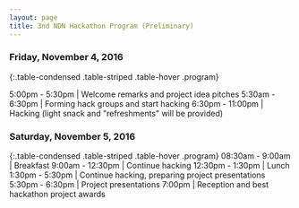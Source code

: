 ```yaml
---
layout: page
title: 3nd NDN Hackathon Program (Preliminary)
---
```


### Friday, November 4, 2016

{:.table-condensed .table-striped .table-hover .program}

5:00pm - 5:30pm | Welcome remarks and project idea pitches
5:30am - 6:30pm | Forming hack groups and start hacking
6:30pm - 11:00pm | Hacking (light snack and "refreshments" will be provided)

### Saturday, November 5, 2016

{:.table-condensed .table-striped .table-hover .program}
08:30am - 9:00am | Breakfast
9:00am - 12:30pm | Continue hacking
12:30pm - 1:30pm | Lunch
1:30pm - 5:30pm | Continue hacking, preparing project presentations
5:30pm - 6:30pm | Project presentations
7:00pm | Reception and best hackathon project awards
